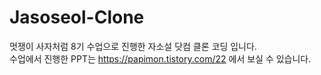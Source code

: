 # Jasoseol-Clone

멋쟁이 사자처럼 8기 수업으로 진행한 자소설 닷컴 클론 코딩 입니다. <br>
수업에서 진행한 PPT는 https://papimon.tistory.com/22 에서 보실 수 있습니다. 
